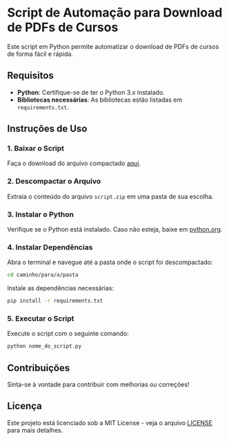 # Script de Automação para Download de PDFs de Cursos

Este script em Python permite automatizar o download de PDFs de cursos de forma fácil e rápida.

## Requisitos

- **Python**: Certifique-se de ter o Python 3.x instalado.
- **Bibliotecas necessárias**: As bibliotecas estão listadas em `requirements.txt`.

## Instruções de Uso

### 1. Baixar o Script

Faça o download do arquivo compactado [aqui](link_do_arquivo).

### 2. Descompactar o Arquivo

Extraia o conteúdo do arquivo `script.zip` em uma pasta de sua escolha.

### 3. Instalar o Python

Verifique se o Python está instalado. Caso não esteja, baixe em [python.org](https://www.python.org/downloads/).

### 4. Instalar Dependências

Abra o terminal e navegue até a pasta onde o script foi descompactado:

```bash
cd caminho/para/a/pasta
```

Instale as dependências necessárias:

```bash
pip install -r requirements.txt
```

### 5. Executar o Script

Execute o script com o seguinte comando:

```bash
python nome_do_script.py
```

## Contribuições

Sinta-se à vontade para contribuir com melhorias ou correções!

## Licença

Este projeto está licenciado sob a MIT License - veja o arquivo [LICENSE](LICENSE) para mais detalhes.